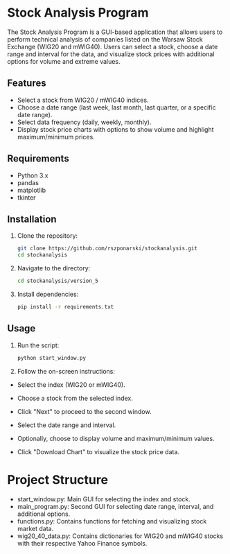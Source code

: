 # Stock Analysis Program

The Stock Analysis Program is a GUI-based application that allows users to perform technical
analysis of companies listed on the Warsaw Stock Exchange (WIG20 and mWIG40). Users can 
select a stock, choose a date range and interval for the data, and visualize stock prices 
with additional options for volume and extreme values.

## Features

- Select a stock from WIG20 / mWIG40 indices.
- Choose a date range (last week, last month, last quarter, or a specific date range).
- Select data frequency (daily, weekly, monthly).
- Display stock price charts with options to show volume and highlight maximum/minimum prices.

## Requirements

- Python 3.x
- pandas
- matplotlib
- tkinter

## Installation

1. Clone the repository:
    ```sh
   git clone https://github.com/rszponarski/stockanalysis.git
   cd stockanalysis
    ```

2. Navigate to the directory:
    ```sh
    cd stockanalysis/version_5
    ```

3. Install dependencies:
    ```sh
    pip install -r requirements.txt
    ```

## Usage

1. Run the script:
    ```sh
    python start_window.py

    ```
2. Follow the on-screen instructions:

- Select the index (WIG20 or mWIG40).
- Choose a stock from the selected index.
- Click "Next" to proceed to the second window.

- Select the date range and interval.
- Optionally, choose to display volume and maximum/minimum values.
- Click "Download Chart" to visualize the stock price data.

# Project Structure
- start_window.py: Main GUI for selecting the index and stock.
- main_program.py: Second GUI for selecting date range, interval, and additional options.
- functions.py: Contains functions for fetching and visualizing stock market data.
- wig20_40_data.py: Contains dictionaries for WIG20 and mWIG40 stocks with their respective Yahoo Finance symbols.


